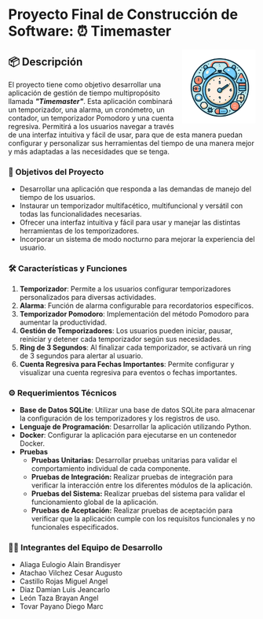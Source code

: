 # Proyecto Final de Construcción de Software: ⏰ Timemaster

<img align="right" src="./Otros/timemaster-logo.png" height="150px" alt="Timemaster Logo">

## 📦 Descripción

El proyecto tiene como objetivo desarrollar una aplicación de gestión de tiempo multipropósito llamada **_"Timemaster"_**. Esta aplicación combinará un temporizador, una alarma, un cronómetro, un contador, un temporizador Pomodoro y una cuenta regresiva. Permitirá a los usuarios navegar a través de una interfaz intuitiva y fácil de usar, para que de esta manera puedan configurar y personalizar sus herramientas del tiempo de una manera mejor y más adaptadas a las necesidades que se tenga.

### 🌟 Objetivos del Proyecto

- Desarrollar una aplicación que responda a las demandas de manejo del tiempo de los usuarios.
- Instaurar un temporizador multifacético, multifuncional y versátil con todas las funcionalidades necesarias.
- Ofrecer una interfaz intuitiva y fácil para usar y manejar las distintas herramientas de los temporizadores.
- Incorporar un sistema de modo nocturno para mejorar la experiencia del usuario.

### 🛠️ Características y Funciones

1. **Temporizador**: Permite a los usuarios configurar temporizadores personalizados para diversas actividades.
2. **Alarma**: Función de alarma configurable para recordatorios específicos.
3. **Temporizador Pomodoro**: Implementación del método Pomodoro para aumentar la productividad.
4. **Gestión de Temporizadores**: Los usuarios pueden iniciar, pausar, reiniciar y detener cada temporizador según sus necesidades.
5. **Ring de 3 Segundos**: Al finalizar cada temporizador, se activará un ring de 3 segundos para alertar al usuario.
6. **Cuenta Regresiva para Fechas Importantes**: Permite configurar y visualizar una cuenta regresiva para eventos o fechas importantes.

### ⚙️ Requerimientos Técnicos

- **Base de Datos SQLite**: Utilizar una base de datos SQLite para almacenar la configuración de los temporizadores y los registros de uso.
- **Lenguaje de Programación**: Desarrollar la aplicación utilizando Python.
- **Docker**: Configurar la aplicación para ejecutarse en un contenedor Docker.
- **Pruebas**
  - **Pruebas Unitarias:** Desarrollar pruebas unitarias para validar el comportamiento individual de cada componente.
  - **Pruebas de Integración:** Realizar pruebas de integración para verificar la interacción entre los diferentes módulos de la aplicación.
  - **Pruebas del Sistema:** Realizar pruebas del sistema para validar el funcionamiento global de la aplicación.
  - **Pruebas de Aceptación:** Realizar pruebas de aceptación para verificar que la aplicación cumple con los requisitos funcionales y no funcionales especificados.

### 👨‍💻 Integrantes del Equipo de Desarrollo

- Aliaga Eulogio Alain Brandisyer
- Atachao Vilchez Cesar Augusto
- Castillo Rojas Miguel Angel
- Diaz Damian Luis Jeancarlo
- León Taza Brayan Angel
- Tovar Payano Diego Marc
